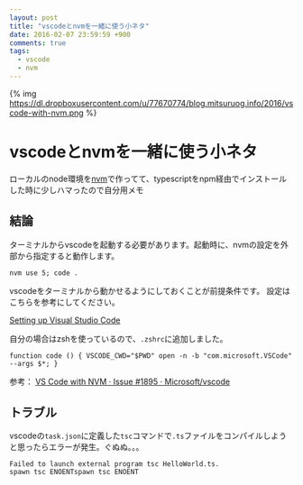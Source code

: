 ```yaml
---
layout: post
title: "vscodeとnvmを一緒に使う小ネタ"
date: 2016-02-07 23:59:59 +900
comments: true
tags:
  - vscode
  - nvm
---
```


{% img https://dl.dropboxusercontent.com/u/77670774/blog.mitsuruog.info/2016/vscode-with-nvm.png %}

# vscodeとnvmを一緒に使う小ネタ

ローカルのnode環境を[nvm](https://github.com/creationix/nvm)で作ってて、typescriptをnpm経由でインストールした時に少しハマったので自分用メモ

<!-- more -->

## 結論

ターミナルからvscodeを起動する必要があります。起動時に、nvmの設定を外部から指定すると動作します。

```
nvm use 5; code .
```

vscodeをターミナルから動かせるようにしておくことが前提条件です。
設定はこちらを参考にしてください。

[Setting up Visual Studio Code](https://code.visualstudio.com/Docs/editor/setup)

自分の場合はzshを使っているので、`.zshrc`に追加しました。

```
function code () { VSCODE_CWD="$PWD" open -n -b "com.microsoft.VSCode" --args $*; }
```

参考：
[VS Code with NVM · Issue #1895 · Microsoft/vscode](https://github.com/Microsoft/vscode/issues/1895)


## トラブル

vscodeの`task.json`に定義した`tsc`コマンドで`.ts`ファイルをコンパイルしようと思ったらエラーが発生。ぐぬぬ。。。

```
Failed to launch external program tsc HelloWorld.ts.
spawn tsc ENOENTspawn tsc ENOENT
```
